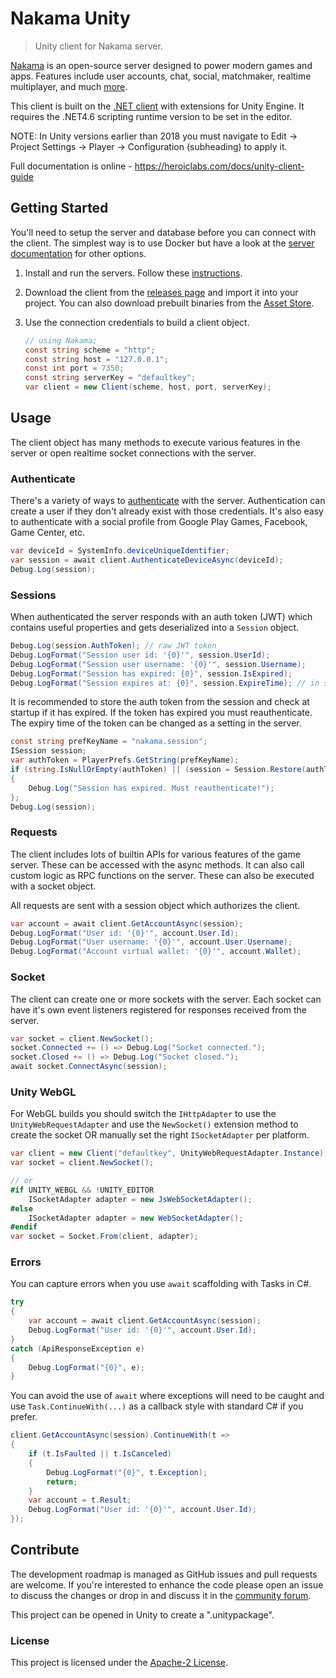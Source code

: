 Nakama Unity
============

> Unity client for Nakama server.

[Nakama](https://github.com/heroiclabs/nakama) is an open-source server designed to power modern games and apps. Features include user accounts, chat, social, matchmaker, realtime multiplayer, and much [more](https://heroiclabs.com).

This client is built on the [.NET client](https://github.com/heroiclabs/nakama-dotnet) with extensions for Unity Engine. It requires the .NET4.6 scripting runtime version to be set in the editor.

NOTE: In Unity versions earlier than 2018 you must navigate to Edit -> Project Settings -> Player -> Configuration (subheading) to apply it. 

Full documentation is online - https://heroiclabs.com/docs/unity-client-guide

## Getting Started

You'll need to setup the server and database before you can connect with the client. The simplest way is to use Docker but have a look at the [server documentation](https://github.com/heroiclabs/nakama#getting-started) for other options.

1. Install and run the servers. Follow these [instructions](https://heroiclabs.com/docs/install-docker-quickstart).

2. Download the client from the [releases page](https://github.com/heroiclabs/nakama-unity/releases) and import it into your project. You can also download prebuilt binaries from the [Asset Store](https://assetstore.unity.com/packages/tools/network/nakama-81338).

3. Use the connection credentials to build a client object.

    ```csharp
    // using Nakama;
    const string scheme = "http";
    const string host = "127.0.0.1";
    const int port = 7350;
    const string serverKey = "defaultkey";
    var client = new Client(scheme, host, port, serverKey);
    ```

## Usage

The client object has many methods to execute various features in the server or open realtime socket connections with the server.

### Authenticate

There's a variety of ways to [authenticate](https://heroiclabs.com/docs/authentication) with the server. Authentication can create a user if they don't already exist with those credentials. It's also easy to authenticate with a social profile from Google Play Games, Facebook, Game Center, etc.

```csharp
var deviceId = SystemInfo.deviceUniqueIdentifier;
var session = await client.AuthenticateDeviceAsync(deviceId);
Debug.Log(session);
```

### Sessions

When authenticated the server responds with an auth token (JWT) which contains useful properties and gets deserialized into a `Session` object.

```csharp
Debug.Log(session.AuthToken); // raw JWT token
Debug.LogFormat("Session user id: '{0}'", session.UserId);
Debug.LogFormat("Session user username: '{0}'", session.Username);
Debug.LogFormat("Session has expired: {0}", session.IsExpired);
Debug.LogFormat("Session expires at: {0}", session.ExpireTime); // in seconds.
```

It is recommended to store the auth token from the session and check at startup if it has expired. If the token has expired you must reauthenticate. The expiry time of the token can be changed as a setting in the server.

```csharp
const string prefKeyName = "nakama.session";
ISession session;
var authToken = PlayerPrefs.GetString(prefKeyName);
if (string.IsNullOrEmpty(authToken) || (session = Session.Restore(authToken)).IsExpired)
{
    Debug.Log("Session has expired. Must reauthenticate!");
};
Debug.Log(session);
```

### Requests

The client includes lots of builtin APIs for various features of the game server. These can be accessed with the async methods. It can also call custom logic as RPC functions on the server. These can also be executed with a socket object.

All requests are sent with a session object which authorizes the client.

```csharp
var account = await client.GetAccountAsync(session);
Debug.LogFormat("User id: '{0}'", account.User.Id);
Debug.LogFormat("User username: '{0}'", account.User.Username);
Debug.LogFormat("Account virtual wallet: '{0}'", account.Wallet);
```

### Socket

The client can create one or more sockets with the server. Each socket can have it's own event listeners registered for responses received from the server.

```csharp
var socket = client.NewSocket();
socket.Connected += () => Debug.Log("Socket connected.");
socket.Closed += () => Debug.Log("Socket closed.");
await socket.ConnectAsync(session);
```

### Unity WebGL

For WebGL builds you should switch the `IHttpAdapter` to use the `UnityWebRequestAdapter` and use the `NewSocket()` extension method to create the socket OR manually set the right `ISocketAdapter` per platform.

```csharp
var client = new Client("defaultkey", UnityWebRequestAdapter.Instance);
var socket = client.NewSocket();

// or
#if UNITY_WEBGL && !UNITY_EDITOR
    ISocketAdapter adapter = new JsWebSocketAdapter();
#else
    ISocketAdapter adapter = new WebSocketAdapter();
#endif
var socket = Socket.From(client, adapter);
```

### Errors

You can capture errors when you use `await` scaffolding with Tasks in C#.

```csharp
try
{
    var account = await client.GetAccountAsync(session);
    Debug.LogFormat("User id: '{0}'", account.User.Id);
}
catch (ApiResponseException e)
{
    Debug.LogFormat("{0}", e);
}
```

You can avoid the use of `await` where exceptions will need to be caught and use `Task.ContinueWith(...)` as a callback style with standard C# if you prefer.

```csharp
client.GetAccountAsync(session).ContinueWith(t =>
{
    if (t.IsFaulted || t.IsCanceled)
    {
        Debug.LogFormat("{0}", t.Exception);
        return;
    }
    var account = t.Result;
    Debug.LogFormat("User id: '{0}'", account.User.Id);
});
```

## Contribute

The development roadmap is managed as GitHub issues and pull requests are welcome. If you're interested to enhance the code please open an issue to discuss the changes or drop in and discuss it in the [community forum](https://forum.heroiclabs.com).

This project can be opened in Unity to create a ".unitypackage".

### License

This project is licensed under the [Apache-2 License](https://github.com/heroiclabs/nakama-unity/blob/master/LICENSE).
